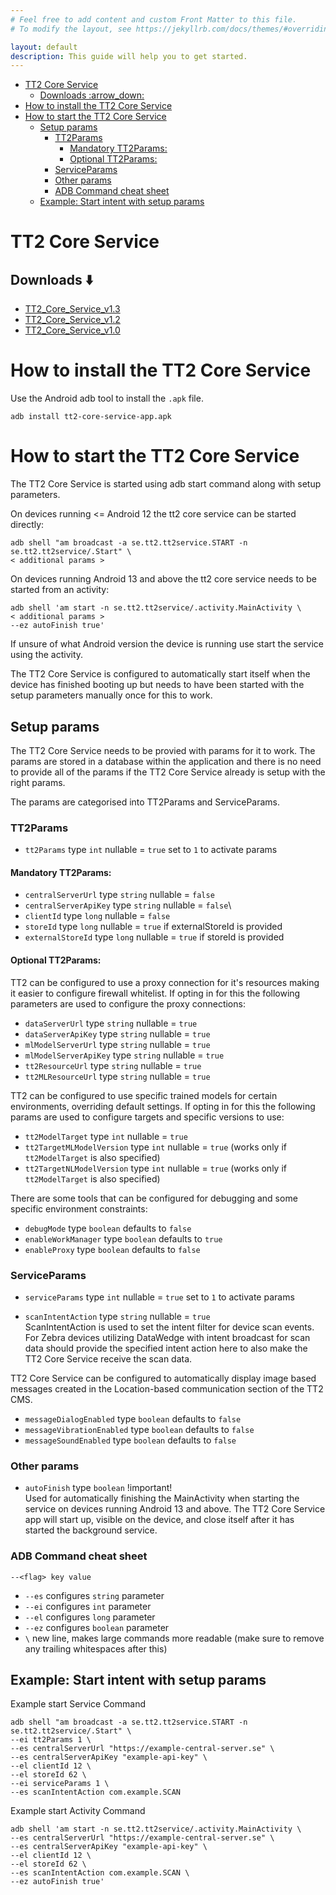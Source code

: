 ```yaml
---
# Feel free to add content and custom Front Matter to this file.
# To modify the layout, see https://jekyllrb.com/docs/themes/#overriding-theme-defaults

layout: default
description: This guide will help you to get started.
---
```


- [TT2 Core Service](#tt2-core-service)
  - [Downloads :arrow\_down:](#downloads-arrow_down)
- [How to install the TT2 Core Service](#how-to-install-the-tt2-core-service)
- [How to start the TT2 Core Service](#how-to-start-the-tt2-core-service)
  - [Setup params](#setup-params)
    - [TT2Params](#tt2params)
      - [Mandatory TT2Params:](#mandatory-tt2params)
      - [Optional TT2Params:](#optional-tt2params)
    - [ServiceParams](#serviceparams)
    - [Other params](#other-params)
    - [ADB Command cheat sheet](#adb-command-cheat-sheet)
  - [Example: Start intent with setup params](#example-start-intent-with-setup-params)



# TT2 Core Service 


## Downloads :arrow_down: 

- [TT2_Core_Service_v1.3](https://virtualstores-assets.s3.eu-north-1.amazonaws.com/tt2-core-service/apks/tt2-core-service-v1.3.apk)
- [TT2_Core_Service_v1.2](https://virtualstores-assets.s3.eu-north-1.amazonaws.com/tt2-core-service/apks/tt2-core-service-v1.2.apk)
- [TT2_Core_Service_v1.0](https://virtualstores-assets.s3.eu-north-1.amazonaws.com/tt2-core-service/apks/tt2-core-service-v1.0.apk)


# How to install the TT2 Core Service

Use the Android adb tool to install the `.apk` file.

`adb install tt2-core-service-app.apk`

# How to start the TT2 Core Service

The TT2 Core Service is started using adb start command along with setup parameters.

On devices running <= Android 12 the tt2 core service can be started directly:

```
adb shell "am broadcast -a se.tt2.tt2service.START -n se.tt2.tt2service/.Start" \
< additional params >
```

On devices running Android 13 and above the tt2 core service needs to be started from an activity:

```
adb shell 'am start -n se.tt2.tt2service/.activity.MainActivity \
< additional params >
--ez autoFinish true'
```

If unsure of what Android version the device is running use start the service using the activity.

The TT2 Core Service is configured to automatically start itself when the device has finished
booting up but needs to have been started with the setup parameters manually once for this to work.

## Setup params

The TT2 Core Service needs to be provied with params for it to work. The params are stored in a
database within the application and there is no need to provide all of the params if the TT2 Core
Service already is setup with the right params.

The params are categorised into TT2Params and ServiceParams.

### TT2Params

- `tt2Params` type `int` nullable = `true` set to `1` to activate params

#### Mandatory TT2Params:

- `centralServerUrl` type `string` nullable = `false`
- `centralServerApiKey` type `string` nullable = `false`\
- `clientId` type `long` nullable = `false`
- `storeId` type `long` nullable = `true` if externalStoreId is provided
- `externalStoreId` type `long` nullable = `true` if storeId is provided

#### Optional TT2Params:

TT2 can be configured to use a proxy connection for it's resources making it easier to configure
firewall whitelist.
If opting in for this the following parameters are used to configure the proxy connections:

- `dataServerUrl` type `string` nullable = `true`
- `dataServerApiKey` type `string` nullable = `true`
- `mlModelServerUrl` type `string` nullable = `true`
- `mlModelServerApiKey` type `string` nullable = `true`
- `tt2ResourceUrl` type `string` nullable = `true`
- `tt2MLResourceUrl` type `string` nullable = `true`

TT2 can be configured to use specific trained models for certain environments, overriding default settings.
If opting in for this the following params are used to configure targets and specific versions to use:

- `tt2ModelTarget` type `int` nullable = `true`
- `tt2TargetMLModelVersion` type `int` nullable = `true` (works only if `tt2ModelTarget` is also specified) 
- `tt2TargetNLModelVersion` type `int` nullable = `true` (works only if `tt2ModelTarget` is also specified)

There are some tools that can be configured for debugging and some specific environment constraints:

- `debugMode` type `boolean` defaults to `false`
- `enableWorkManager` type `boolean` defaults to `true`
- `enableProxy` type `boolean` defaults to `false`

### ServiceParams

- `serviceParams` type `int` nullable = `true` set to `1` to activate params

- `scanIntentAction` type `string` nullable = `true`\
  ScanIntentAction is used to set the intent filter for device scan events. For Zebra devices
  utilizing DataWedge with intent broadcast for scan data should provide the specified intent action
  here to also make the TT2 Core Service receive the scan data.

TT2 Core Service can be configured to automatically display image based messages created in the
Location-based communication section of the TT2 CMS.

- `messageDialogEnabled` type `boolean` defaults to `false`
- `messageVibrationEnabled` type `boolean` defaults to `false`
- `messageSoundEnabled` type `boolean` defaults to `false`

### Other params

- `autoFinish` type `boolean` !important!\
  Used for automatically finishing the MainActivity when starting the service on devices running
  Android 13 and above. The TT2 Core Service app will start up, visible on the device, and close
  itself after it has started the background service.

### ADB Command cheat sheet

```
--<flag> key value
```

- `--es` configures `string` parameter
- `--ei` configures `int` parameter
- `--el` configures `long` parameter
- `--ez` configures `boolean` parameter
- `\` new line, makes large commands more readable (make sure to remove any trailing whitespaces
  after this)

## Example: Start intent with setup params

Example start Service Command

```
adb shell "am broadcast -a se.tt2.tt2service.START -n se.tt2.tt2service/.Start" \
--ei tt2Params 1 \
--es centralServerUrl "https://example-central-server.se" \
--es centralServerApiKey "example-api-key" \
--el clientId 12 \
--el storeId 62 \
--ei serviceParams 1 \
--es scanIntentAction com.example.SCAN
```

Example start Activity Command

```
adb shell 'am start -n se.tt2.tt2service/.activity.MainActivity \
--es centralServerUrl "https://example-central-server.se" \
--es centralServerApiKey "example-api-key" \
--el clientId 12 \
--el storeId 62 \
--es scanIntentAction com.example.SCAN \ 
--ez autoFinish true'
```

<br/><br/>